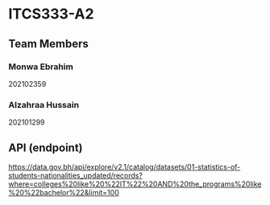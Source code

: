 # ITCS333-A2

## Team Members
### Monwa Ebrahim
202102359
### Alzahraa Hussain
202101299

## API (endpoint)
https://data.gov.bh/api/explore/v2.1/catalog/datasets/01-statistics-of-students-nationalities_updated/records?where=colleges%20like%20%22IT%22%20AND%20the_programs%20like%20%22bachelor%22&limit=100

